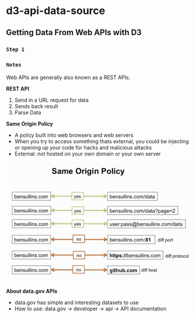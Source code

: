 # d3-api-data-source

## Getting Data From Web APIs with D3

### `Step 1`







### `Notes`

Web APIs are generally also known as a REST APIs.

**REST API**
1. Send in a URL request for data
2. Sends back result
3. Parse Data

**Same Origin Policy**
* A policy built into web browsers and web servers
* When you try to access something thats external, you could be injecting or opening up your code for hacks and malicious attacks
* External: not hosted on your own domain or your own server

![alt same origin policy image](images/same-origin-policy.png)

**About data.gov APIs**
* data.gov has simple and interesting datasets to use
* How to use: data.gov -> developer -> api -> API documentation